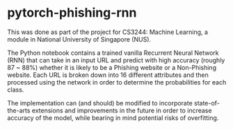 # pytorch-phishing-rnn

This was done as part of the project for CS3244: Machine Learning, a module in National University of Singapore (NUS).

The Python notebook contains a trained vanilla Recurrent Neural Network (RNN) that can take in an input URL and predict with high accuracy (roughly 87 ~ 88%) whether it is likely to be a Phishing website or a Non-Phishing website. Each URL is broken down into 16 different attributes and then processed using the network in order to determine the probabilities for each class.

The implementation can (and should) be modified to incorporate state-of-the-arts extensions and improvements in the future in order to increase accuracy of the model, while bearing in mind potential risks of overfitting.
